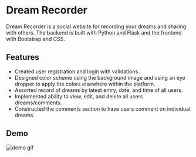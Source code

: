 # Dream Recorder
Dream Recorder is a social website for recording your dreams and sharing with others.
The backend is built with Python and Flask and the frontend with Bootstrap and CSS.

## Features
* Created user registration and login with validations.
* Designed color scheme using the background image and using an eye dropper to apply the colors elsewhere within the platform.
* Assorted record of dreams by latest entry, date, and time of all users.
* Implemented ability to view, edit, and delete all users dreams/comments.
* Constructed the comments section to have users comment on individual dreams. 


## Demo
![demo gif](/Gif/Demo.gif)
